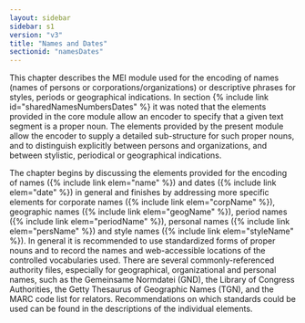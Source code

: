 ```yaml
---
layout: sidebar
sidebar: s1
version: "v3"
title: "Names and Dates"
sectionid: "namesDates"
---
```


This chapter describes the MEI module used for the encoding of names (names of persons
or
corporations/organizations) or descriptive phrases for styles, periods or geographical
indications. In section {% include link id="sharedNamesNumbersDates" %} it was noted that the elements
provided in the core module allow an encoder to specify that a given text segment
is a proper
noun. The elements provided by the present module allow the encoder to supply a detailed
sub-structure for such proper nouns, and to distinguish explicitly between persons
and
organizations, and between stylistic, periodical or geographical indications.

The chapter begins by discussing the elements provided for the encoding of names ({% include link elem="name" %}) and dates ({% include link elem="date" %}) in general and finishes by
addressing more specific elements for corporate names ({% include link elem="corpName" %}),
geographic names ({% include link elem="geogName" %}), period names ({% include link elem="periodName" %}), personal names ({% include link elem="persName" %}) and style names ({% include link elem="styleName" %}). In general it is recommended to use standardized forms of proper
nouns and to record the names and web-accessible locations of the controlled vocabularies
used.
There are several commonly-referenced authority files, especially for geographical,
organizational and personal names, such as the Gemeinsame Normdatei (GND), the Library
of
Congress Authorities, the Getty Thesaurus of Geographic Names (TGN), and the MARC
code list for
relators. Recommendations on which standards could be used can be found in the descriptions
of
the individual elements.


